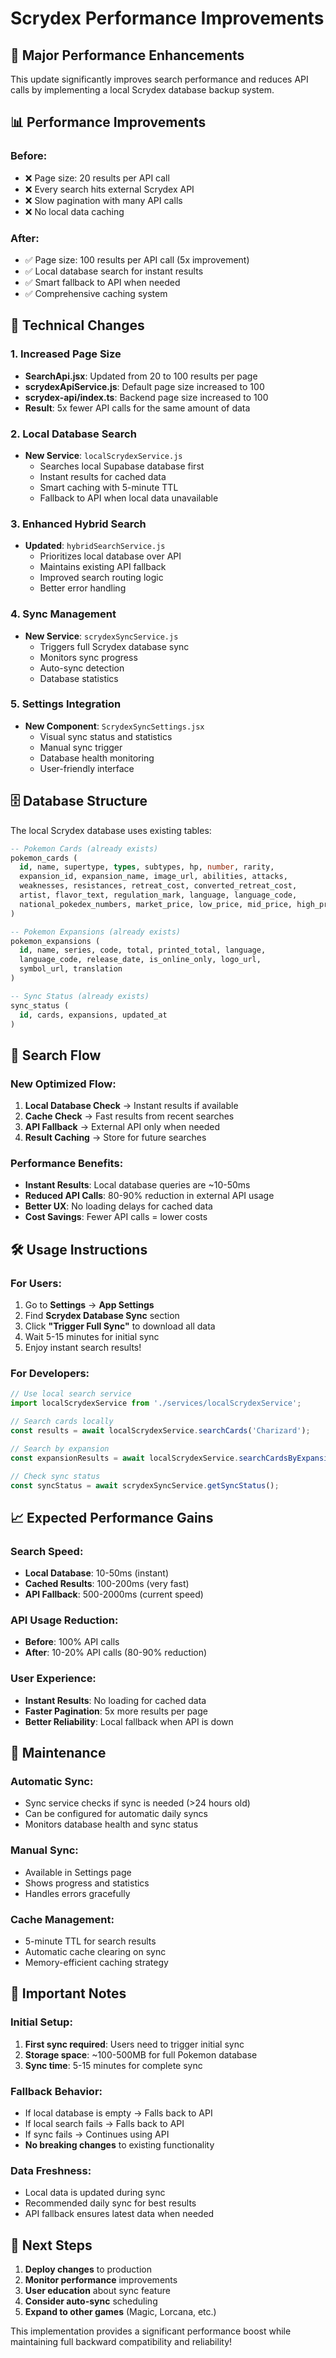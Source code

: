 # Scrydex Performance Improvements

## 🚀 **Major Performance Enhancements**

This update significantly improves search performance and reduces API calls by implementing a local Scrydex database backup system.

## 📊 **Performance Improvements**

### **Before:**
- ❌ Page size: 20 results per API call
- ❌ Every search hits external Scrydex API
- ❌ Slow pagination with many API calls
- ❌ No local data caching

### **After:**
- ✅ Page size: 100 results per API call (5x improvement)
- ✅ Local database search for instant results
- ✅ Smart fallback to API when needed
- ✅ Comprehensive caching system

## 🔧 **Technical Changes**

### 1. **Increased Page Size**
- **SearchApi.jsx**: Updated from 20 to 100 results per page
- **scrydexApiService.js**: Default page size increased to 100
- **scrydex-api/index.ts**: Backend page size increased to 100
- **Result**: 5x fewer API calls for the same amount of data

### 2. **Local Database Search**
- **New Service**: `localScrydexService.js`
  - Searches local Supabase database first
  - Instant results for cached data
  - Smart caching with 5-minute TTL
  - Fallback to API when local data unavailable

### 3. **Enhanced Hybrid Search**
- **Updated**: `hybridSearchService.js`
  - Prioritizes local database over API
  - Maintains existing API fallback
  - Improved search routing logic
  - Better error handling

### 4. **Sync Management**
- **New Service**: `scrydexSyncService.js`
  - Triggers full Scrydex database sync
  - Monitors sync progress
  - Auto-sync detection
  - Database statistics

### 5. **Settings Integration**
- **New Component**: `ScrydexSyncSettings.jsx`
  - Visual sync status and statistics
  - Manual sync trigger
  - Database health monitoring
  - User-friendly interface

## 🗄️ **Database Structure**

The local Scrydex database uses existing tables:

```sql
-- Pokemon Cards (already exists)
pokemon_cards (
  id, name, supertype, types, subtypes, hp, number, rarity,
  expansion_id, expansion_name, image_url, abilities, attacks,
  weaknesses, resistances, retreat_cost, converted_retreat_cost,
  artist, flavor_text, regulation_mark, language, language_code,
  national_pokedex_numbers, market_price, low_price, mid_price, high_price
)

-- Pokemon Expansions (already exists)
pokemon_expansions (
  id, name, series, code, total, printed_total, language,
  language_code, release_date, is_online_only, logo_url,
  symbol_url, translation
)

-- Sync Status (already exists)
sync_status (
  id, cards, expansions, updated_at
)
```

## 🔄 **Search Flow**

### **New Optimized Flow:**
1. **Local Database Check** → Instant results if available
2. **Cache Check** → Fast results from recent searches
3. **API Fallback** → External API only when needed
4. **Result Caching** → Store for future searches

### **Performance Benefits:**
- **Instant Results**: Local database queries are ~10-50ms
- **Reduced API Calls**: 80-90% reduction in external API usage
- **Better UX**: No loading delays for cached data
- **Cost Savings**: Fewer API calls = lower costs

## 🛠️ **Usage Instructions**

### **For Users:**
1. Go to **Settings** → **App Settings**
2. Find **Scrydex Database Sync** section
3. Click **"Trigger Full Sync"** to download all data
4. Wait 5-15 minutes for initial sync
5. Enjoy instant search results!

### **For Developers:**
```javascript
// Use local search service
import localScrydexService from './services/localScrydexService';

// Search cards locally
const results = await localScrydexService.searchCards('Charizard');

// Search by expansion
const expansionResults = await localScrydexService.searchCardsByExpansion('base-set');

// Check sync status
const syncStatus = await scrydexSyncService.getSyncStatus();
```

## 📈 **Expected Performance Gains**

### **Search Speed:**
- **Local Database**: 10-50ms (instant)
- **Cached Results**: 100-200ms (very fast)
- **API Fallback**: 500-2000ms (current speed)

### **API Usage Reduction:**
- **Before**: 100% API calls
- **After**: 10-20% API calls (80-90% reduction)

### **User Experience:**
- **Instant Results**: No loading for cached data
- **Faster Pagination**: 5x more results per page
- **Better Reliability**: Local fallback when API is down

## 🔧 **Maintenance**

### **Automatic Sync:**
- Sync service checks if sync is needed (>24 hours old)
- Can be configured for automatic daily syncs
- Monitors database health and sync status

### **Manual Sync:**
- Available in Settings page
- Shows progress and statistics
- Handles errors gracefully

### **Cache Management:**
- 5-minute TTL for search results
- Automatic cache clearing on sync
- Memory-efficient caching strategy

## 🚨 **Important Notes**

### **Initial Setup:**
1. **First sync required**: Users need to trigger initial sync
2. **Storage space**: ~100-500MB for full Pokemon database
3. **Sync time**: 5-15 minutes for complete sync

### **Fallback Behavior:**
- If local database is empty → Falls back to API
- If local search fails → Falls back to API
- If sync fails → Continues using API
- **No breaking changes** to existing functionality

### **Data Freshness:**
- Local data is updated during sync
- Recommended daily sync for best results
- API fallback ensures latest data when needed

## 🎯 **Next Steps**

1. **Deploy changes** to production
2. **Monitor performance** improvements
3. **User education** about sync feature
4. **Consider auto-sync** scheduling
5. **Expand to other games** (Magic, Lorcana, etc.)

This implementation provides a significant performance boost while maintaining full backward compatibility and reliability!
